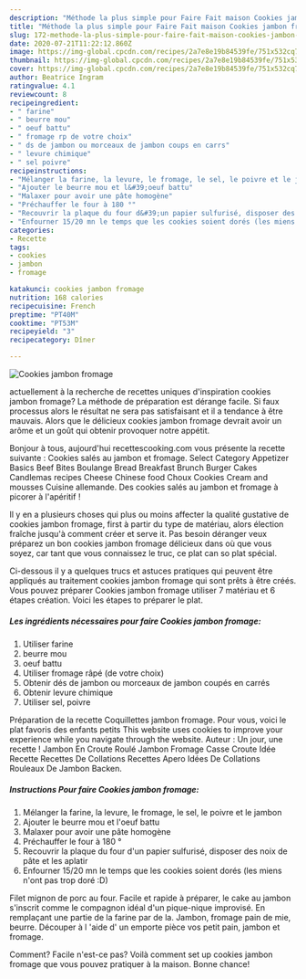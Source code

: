 ```yaml
---
description: "Méthode la plus simple pour Faire Fait maison Cookies jambon fromage"
title: "Méthode la plus simple pour Faire Fait maison Cookies jambon fromage"
slug: 172-methode-la-plus-simple-pour-faire-fait-maison-cookies-jambon-fromage
date: 2020-07-21T11:22:12.860Z
image: https://img-global.cpcdn.com/recipes/2a7e8e19b84539fe/751x532cq70/cookies-jambon-fromage-photo-principale-de-la-recette.jpg
thumbnail: https://img-global.cpcdn.com/recipes/2a7e8e19b84539fe/751x532cq70/cookies-jambon-fromage-photo-principale-de-la-recette.jpg
cover: https://img-global.cpcdn.com/recipes/2a7e8e19b84539fe/751x532cq70/cookies-jambon-fromage-photo-principale-de-la-recette.jpg
author: Beatrice Ingram
ratingvalue: 4.1
reviewcount: 8
recipeingredient:
- " farine"
- " beurre mou"
- " oeuf battu"
- " fromage rp de votre choix"
- " ds de jambon ou morceaux de jambon coups en carrs"
- " levure chimique"
- " sel poivre"
recipeinstructions:
- "Mélanger la farine, la levure, le fromage, le sel, le poivre et le jambon"
- "Ajouter le beurre mou et l&#39;oeuf battu"
- "Malaxer pour avoir une pâte homogène"
- "Préchauffer le four à 180 °"
- "Recouvrir la plaque du four d&#39;un papier sulfurisé, disposer des noix de pâte et les aplatir"
- "Enfourner 15/20 mn le temps que les cookies soient dorés (les miens n&#39;ont pas trop doré :D)"
categories:
- Recette
tags:
- cookies
- jambon
- fromage

katakunci: cookies jambon fromage 
nutrition: 168 calories
recipecuisine: French
preptime: "PT40M"
cooktime: "PT53M"
recipeyield: "3"
recipecategory: Dîner

---
```



![Cookies jambon fromage](https://img-global.cpcdn.com/recipes/2a7e8e19b84539fe/751x532cq70/cookies-jambon-fromage-photo-principale-de-la-recette.jpg)

actuellement à la recherche de recettes uniques d'inspiration cookies jambon fromage? La méthode de préparation est dérange facile. Si faux processus alors le résultat ne sera pas satisfaisant et il a tendance à être mauvais. Alors que le délicieux cookies jambon fromage devrait avoir un arôme et un goût qui obtenir provoquer notre appétit.

Bonjour à tous, aujourd&#39;hui recettescooking.com vous présente la recette suivante : Cookies salés au jambon et fromage. Select Category Appetizer Basics Beef Bites Boulange Bread Breakfast Brunch Burger Cakes Candlemas recipes Cheese Chinese food Choux Cookies Cream and mousses Cuisine allemande. Des cookies salés au jambon et fromage à picorer à l&#39;apéritif !

Il y en a plusieurs choses qui plus ou moins affecter la qualité gustative de cookies jambon fromage, first à partir du type de matériau, alors élection fraîche jusqu'à comment créer et serve it. Pas besoin déranger veux préparez un bon cookies jambon fromage délicieux dans où que vous soyez, car tant que vous connaissez le truc, ce plat can so plat spécial.


Ci-dessous il y a quelques trucs et astuces pratiques qui peuvent être appliqués au traitement cookies jambon fromage qui sont prêts à être créés. Vous pouvez préparer Cookies jambon fromage utiliser 7 matériau et 6 étapes création. Voici les étapes to préparer le plat.

<!--inarticleads1-->

##### Les ingrédients nécessaires pour faire Cookies jambon fromage:

1. Utiliser  farine
1.   beurre mou
1.   oeuf battu
1. Utiliser  fromage râpé (de votre choix)
1. Obtenir  dés de jambon ou morceaux de jambon coupés en carrés
1. Obtenir  levure chimique
1. Utiliser  sel, poivre


Préparation de la recette Coquillettes jambon fromage. Pour vous, voici le plat favoris des enfants petits This website uses cookies to improve your experience while you navigate through the website. Auteur : Un jour, une recette ! Jambon En Croute Roulé Jambon Fromage Casse Croute Idée Recette Recettes De Collations Recettes Apero Idées De Collations Rouleaux De Jambon Backen. 

<!--inarticleads2-->

##### Instructions Pour faire Cookies jambon fromage:

1. Mélanger la farine, la levure, le fromage, le sel, le poivre et le jambon
1. Ajouter le beurre mou et l&#39;oeuf battu
1. Malaxer pour avoir une pâte homogène
1. Préchauffer le four à 180 °
1. Recouvrir la plaque du four d&#39;un papier sulfurisé, disposer des noix de pâte et les aplatir
1. Enfourner 15/20 mn le temps que les cookies soient dorés (les miens n&#39;ont pas trop doré :D)


Filet mignon de porc au four. Facile et rapide à préparer, le cake au jambon s&#39;inscrit comme le compagnon idéal d&#39;un pique-nique improvisé. En remplaçant une partie de la farine par de la. Jambon, fromage pain de mie, beurre. Découper à l &#39;aide d&#39; un emporte pièce vos petit pain, jambon et fromage. 


Comment? Facile n'est-ce pas? Voilà comment set up cookies jambon fromage que vous pouvez pratiquer à la maison. Bonne chance!

